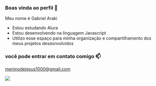 ### Boas vinda ao perfil 🎈


Meu nome é Gabriel Araki
- Estou estudando Alura
- Estou desenvolvendo na linguagem Javascript
- Utilizo esse espaço para minha organização e compartilhamento dos meus projetos desesnvolvidos

### você pode entrar em contato comigo 📫
meninodejesus1000@gmail.com

![](https://media1.tenor.com/m/4Fogob6A4ScAAAAd/msn-msn-barca.gif)
